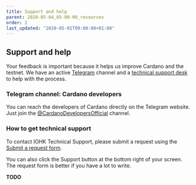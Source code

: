 ```yaml
---
title: Support and help
parent: 2020-05-04_05-00-00_resources
order: 2
last_updated: "2020-05-01T09:00:00+01:00"
---
```

## Support and help

Your feedback is important because it helps us improve Cardano and the testnet. We have an active [Telegram](https://t.me/CardanoDevelopersOfficial) channel and a [technical support desk](https://iohk.zendesk.com/hc/en-us/categories/360002392053-Shelley-Incentivized-Testnet) to help with the process.

### Telegram channel: Cardano developers

You can reach the developers of Cardano directly on the Telegram website. Just join the [@CardanoDevelopersOfficial](https://t.me/CardanoDevelopersOfficial) channel.

### How to get technical support

To contact IOHK Technical Support, please submit a request using the [Submit a request form](https://iohk.zendesk.com/hc/en-us/requests/new).

You can also click the Support button at the bottom right of your 
screen. The request form is better if you have a lot to write.

__TODO__
